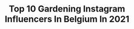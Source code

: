 ---
title: Top 10 Gardening Instagram Influencers In Belgium In 2021
description: >-
  Find top gardening Instagram influencers in Belgium in 2021. Most popular hashtags: #gardening #interiordesign #homedecor #garden.
platform: Instagram
hits: 8
text_top: Analyze the most popular Instagram profiles on inBeat.
text_bottom: inBeat has 8 Instagram influencers like this in Belgium for you to connect with.
profiles:
  - username: "min__lor"
    fullname: >-
      Lore
    bio: >-
      Plants | Photography | Interior | Ghent, Belgium. All photos are mine. Questions? You can always DM me. Use #minlorplants for a story feature.
    location: "Belgium"
    followers: 21146
    engagement: 357
    commentsToLikes: 0.022084
    id: ck8t2elo3z6u40j78g2ermuqq
    verified: false
    hashtags: "#greenthumb, #planthoarder, #monsteravariegata, #plantlife"
  - username: "openhousemagazine"
    fullname: >-
      Openhouse Magazine
    bio: >-
      “The life we share”. A magazine that meets creative people around the world who open their homes and private spaces to the public.
    location: "Belgium"
    followers: 94077
    engagement: 206
    commentsToLikes: 0.006105
    id: ck13aaxhgphv60i191fvbhqzf
    verified: false
    hashtags: "#gardening, #pocoapoco, #style, #homedecor"
  - username: "katiadellafaille"
    fullname: >-
      Katia della Faille
    bio: >-
      🚴‍♀️💥🏋️‍♀️FIT@50🏋️‍♀️💥🚴‍♀️ 🥑Healthy Happy Lifestyle 45+ 🔥Cycling 🥚Clean food ❤ visit sick and eldery : volunteering 📍www.park7.be
    location: "Belgium"
    followers: 7420
    engagement: 888
    commentsToLikes: 0.066300
    id: ck5hde0gvmwvf0i11kruz2zq5
    verified: false
    hashtags: "#cyclinglife, #cyclinglove, #organicfarm, #realfood"
  - username: "il_fee_beau"
    fullname: >-
      Il fée beau
    bio: >-
      🔭Chercheuse d'alternatives 🇧🇪Créatrice de contenu 🌱#lebonheurdeschosessimples #slowlife 📍#namur #huy #liège
    location: "Belgium"
    followers: 10311
    engagement: 683
    commentsToLikes: 0.170182
    id: ck0u1v0ojy2p40i19jig1hm5e
    verified: false
    hashtags: "#belgianblogger, #jardinsauvage, #marquefrancaise, #naturel"
  - username: "maryableu"
    fullname: >-
      Maryam مریم 🌾
    bio: >-
      Finding beauty in the broken things! Retriever mum: @yuzuismyname 🐶 📍Belgium
    location: "Belgium"
    followers: 30079
    engagement: 339
    commentsToLikes: 0.023234
    id: ckap632gte6g90i78mkd8k576
    verified: false
    hashtags: "#happyhour, #goldenretrieversofinstagram, #florist, #homesweethome"
  - username: "moessiecat"
    fullname: >-
      Mush & Poesie • Blog by cats
    bio: >-
      We are Mush, white sweet floof, and Poesie, black mini panther. Our pawrents fell in love and so we became best friends. 🐱😽 Belgian kitties
    location: "Belgium"
    followers: 29453
    engagement: 201
    commentsToLikes: 0.030547
    id: ck0vw14cirmuq0i19vqnxjy9q
    verified: false
    hashtags: "#ragdollcatlove, #blackcatsofig, #minipanther, #catsfollowers"
  - username: "pauls_3d_things"
    fullname: >-
      Paul // 3DPrinting,PCBs,Code
    bio: >-
      😱 This all started when I got a 3D printer 🌞 Software developer by day 🌝 Maker by night 🛠️ 3D printing, Hardware, Software ⬇️ source files ⬇️
    location: "Belgium"
    followers: 58670
    engagement: 220
    commentsToLikes: 0.025177
    id: ck15qfdhi2kny0i19jxos3vdk
    verified: false
    hashtags: "#watchfanatic, #doityourself, #tech, #clock"
  - username: "homesinsweden"
    fullname: >-
      The homes of Scandinavia.
    bio: >-
      Sharing inspiring Scandinavian homes and gardens #homesinsweden for repost Goedele François. Belgian living in Sweden in 🥰 with this style!
    location: "Belgium"
    followers: 12532
    engagement: 1238
    commentsToLikes: 0.006810
    id: ck9h9qvdm9lnb0j78mryh8h5g
    verified: false
    hashtags: "#housesofinstagram, #historichomes, #farmlife, #countrylivingmag"
---